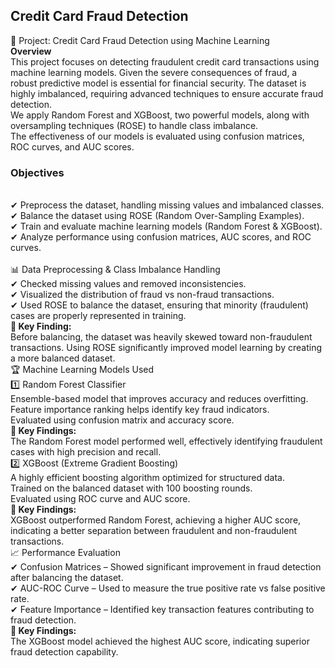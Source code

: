 ## Credit Card Fraud Detection<br>
🚀 Project: Credit Card Fraud Detection using Machine Learning
<br>
<B>Overview</B><br>
This project focuses on detecting fraudulent credit card transactions using machine learning models. Given the severe consequences of fraud, a robust predictive model is essential for financial security. The dataset is highly imbalanced, requiring advanced techniques to ensure accurate fraud detection.
<br>
We apply Random Forest and XGBoost, two powerful models, along with oversampling techniques (ROSE) to handle class imbalance.<br> The effectiveness of our models is evaluated using confusion matrices, ROC curves, and AUC scores.
<br>
 ### Objectives
 <br>
✔ Preprocess the dataset, handling missing values and imbalanced classes.<br>
✔ Balance the dataset using ROSE (Random Over-Sampling Examples).<br>
✔ Train and evaluate machine learning models (Random Forest & XGBoost).<br>
✔ Analyze performance using confusion matrices, AUC scores, and ROC curves.<br>
<br>
📊 Data Preprocessing & Class Imbalance Handling
<br>
✔ Checked missing values and removed inconsistencies.<br>
✔ Visualized the distribution of fraud vs non-fraud transactions.<br>
✔ Used ROSE to balance the dataset, ensuring that minority (fraudulent) cases are properly represented in training.
<br>
📌<B> Key Finding: </B>
<br>
Before balancing, the dataset was heavily skewed toward non-fraudulent transactions. Using ROSE significantly improved model learning by creating a more balanced dataset.
<br>
🏆 Machine Learning Models Used<br>
1️⃣ Random Forest Classifier<br>
Ensemble-based model that improves accuracy and reduces overfitting.<br>
Feature importance ranking helps identify key fraud indicators.<br>
Evaluated using confusion matrix and accuracy score.
<br>
📌<B> Key Findings:</B><br> 
The Random Forest model performed well, effectively identifying fraudulent cases with high precision and recall.
<br>
2️⃣ XGBoost (Extreme Gradient Boosting)<br>
A highly efficient boosting algorithm optimized for structured data.<br>
Trained on the balanced dataset with 100 boosting rounds.<br>
Evaluated using ROC curve and AUC score.<br>
📌<B> Key Findings:</B> 
<br>XGBoost outperformed Random Forest, achieving a higher AUC score, indicating a better separation between fraudulent and non-fraudulent transactions.
<br>
📈 Performance Evaluation<br>
✔ Confusion Matrices – Showed significant improvement in fraud detection after balancing the dataset.<br>
✔ AUC-ROC Curve – Used to measure the true positive rate vs false positive rate.<br>
✔ Feature Importance – Identified key transaction features contributing to fraud detection.
<br>
📌<B> Key Findings:</B><br> The XGBoost model achieved the highest AUC score, indicating superior fraud detection capability.
